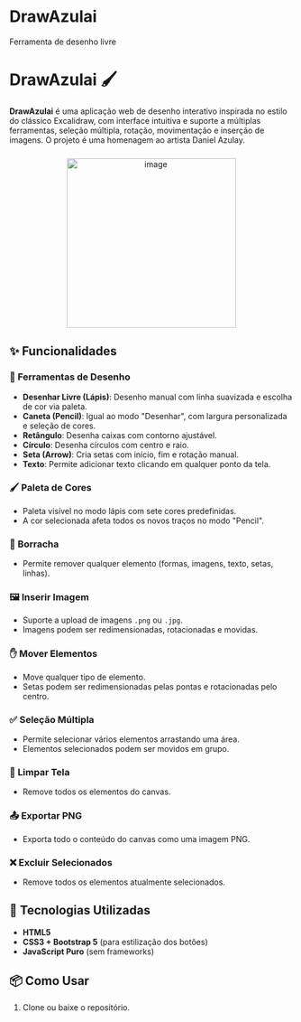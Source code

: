 # DrawAzulai
Ferramenta de desenho livre
# DrawAzulai 🖌️

**DrawAzulai** é uma aplicação web de desenho interativo inspirada no estilo do clássico Excalidraw, com interface intuitiva e suporte a múltiplas ferramentas, seleção múltipla, rotação, movimentação e inserção de imagens. O projeto é uma homenagem ao artista Daniel Azulay.
<p align="center">
  <img src="https://github.com/user-attachments/assets/c8b1537a-78f4-4bc3-b646-c19678f497c9" width="300" alt="image" style="margin-top: 10px;" />
</p>



## ✨ Funcionalidades

### 🎨 Ferramentas de Desenho
- **Desenhar Livre (Lápis)**: Desenho manual com linha suavizada e escolha de cor via paleta.
- **Caneta (Pencil)**: Igual ao modo "Desenhar", com largura personalizada e seleção de cores.
- **Retângulo**: Desenha caixas com contorno ajustável.
- **Círculo**: Desenha círculos com centro e raio.
- **Seta (Arrow)**: Cria setas com início, fim e rotação manual.
- **Texto**: Permite adicionar texto clicando em qualquer ponto da tela.

### 🖌️ Paleta de Cores
- Paleta visível no modo lápis com sete cores predefinidas.
- A cor selecionada afeta todos os novos traços no modo "Pencil".

### 🧽 Borracha
- Permite remover qualquer elemento (formas, imagens, texto, setas, linhas).

### 🖼️ Inserir Imagem
- Suporte a upload de imagens `.png` ou `.jpg`.
- Imagens podem ser redimensionadas, rotacionadas e movidas.

### ✋ Mover Elementos
- Move qualquer tipo de elemento.
- Setas podem ser redimensionadas pelas pontas e rotacionadas pelo centro.

### ✅ Seleção Múltipla
- Permite selecionar vários elementos arrastando uma área.
- Elementos selecionados podem ser movidos em grupo.

### 🧹 Limpar Tela
- Remove todos os elementos do canvas.

### 📤 Exportar PNG
- Exporta todo o conteúdo do canvas como uma imagem PNG.

### ❌ Excluir Selecionados
- Remove todos os elementos atualmente selecionados.

## 🧱 Tecnologias Utilizadas

- **HTML5**
- **CSS3 + Bootstrap 5** (para estilização dos botões)
- **JavaScript Puro** (sem frameworks)

## 📦 Como Usar

1. Clone ou baixe o repositório.
